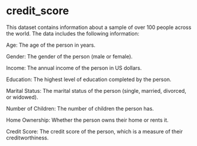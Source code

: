# credit_score



This dataset contains information about a sample of over 100 people across the world. The data includes the following information:

Age: The age of the person in years.

Gender: The gender of the person (male or female).

Income: The annual income of the person in US dollars.

Education: The highest level of education completed by the person.

Marital Status: The marital status of the person (single, married, divorced, or widowed).

Number of Children: The number of children the person has.

Home Ownership: Whether the person owns their home or rents it.

Credit Score: The credit score of the person, which is a measure of their creditworthiness.

